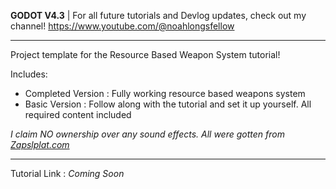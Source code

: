 **GODOT V4.3** | For all future tutorials and Devlog updates, check out my channel! https://www.youtube.com/@noahlongsfellow

-------------------------------------------------------------------

Project template for the Resource Based Weapon System tutorial!

Includes:
- Completed Version : Fully working resource based weapons system
- Basic Version : Follow along with the tutorial and set it up yourself. All required content included

*I claim NO ownership over any sound effects. All were gotten from [Zapslplat.com](https://www.zapsplat.com/basic-member-home/)*

-------------------------------------------------------------------

Tutorial Link : *Coming Soon*
